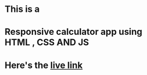 # This is a 
# Responsive calculator app using HTML , CSS AND JS
# Here's the [live link](https://nellymakks.github.io/calculator-app/)
